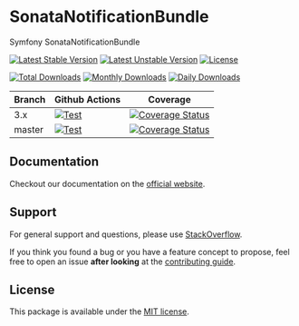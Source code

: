 <!--
DO NOT EDIT THIS FILE!

It's auto-generated by sonata-project/dev-kit package.
-->

# SonataNotificationBundle

Symfony SonataNotificationBundle

[![Latest Stable Version](https://poser.pugx.org/sonata-project/notification-bundle/v/stable)](https://packagist.org/packages/sonata-project/notification-bundle)
[![Latest Unstable Version](https://poser.pugx.org/sonata-project/notification-bundle/v/unstable)](https://packagist.org/packages/sonata-project/notification-bundle)
[![License](https://poser.pugx.org/sonata-project/notification-bundle/license)](https://packagist.org/packages/sonata-project/notification-bundle)

[![Total Downloads](https://poser.pugx.org/sonata-project/notification-bundle/downloads)](https://packagist.org/packages/sonata-project/notification-bundle)
[![Monthly Downloads](https://poser.pugx.org/sonata-project/notification-bundle/d/monthly)](https://packagist.org/packages/sonata-project/notification-bundle)
[![Daily Downloads](https://poser.pugx.org/sonata-project/notification-bundle/d/daily)](https://packagist.org/packages/sonata-project/notification-bundle)

Branch | Github Actions | Coverage |
------ | -------------- | -------- |
3.x    | [![Test][test_stable_badge]][test_stable_link]     | [![Coverage Status][coverage_stable_badge]][coverage_stable_link]     |
master | [![Test][test_unstable_badge]][test_unstable_link] | [![Coverage Status][coverage_unstable_badge]][coverage_unstable_link] |

## Documentation

Checkout our documentation on the [official website](https://sonata-project.org/bundles/notification).

## Support

For general support and questions, please use [StackOverflow](http://stackoverflow.com/questions/tagged/sonata).

If you think you found a bug or you have a feature concept to propose, feel free to open an issue
**after looking** at the [contributing guide](CONTRIBUTING.md).

## License

This package is available under the [MIT license](LICENSE).

[test_stable_badge]: https://github.com/sonata-project/SonataNotificationBundle/workflows/Test/badge.svg?branch=3.x
[test_stable_link]: https://github.com/sonata-project/SonataNotificationBundle/actions?query=workflow:test+branch:3.x
[test_unstable_badge]: https://github.com/sonata-project/SonataNotificationBundle/workflows/Test/badge.svg?branch=master
[test_unstable_link]: https://github.com/sonata-project/SonataNotificationBundle/actions?query=workflow:test+branch:master

[coverage_stable_badge]: https://codecov.io/gh/sonata-project/SonataNotificationBundle/branch/3.x/graph/badge.svg
[coverage_stable_link]: https://codecov.io/gh/sonata-project/SonataNotificationBundle/branch/3.x
[coverage_unstable_badge]: https://codecov.io/gh/sonata-project/SonataNotificationBundle/branch/master/graph/badge.svg
[coverage_unstable_link]: https://codecov.io/gh/sonata-project/SonataNotificationBundle/branch/master
